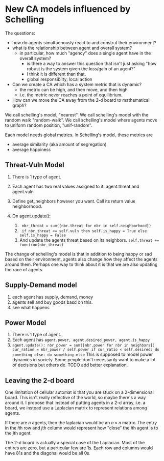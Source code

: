 
# New CA models influenced by Schelling

The questions: 
- how do agents simultaenously react to and construt their environment?
- what is the relationship between agent and overall system?
    - in particular, how much "agency" does a single agent have in the overall system?
        - is there a way to answer this question that isn't just asking "how robust is the system given the loss/gain of an agent?"
        - I think it is different than that.
        - global responsibilty; local action
- Can we create a CA which has a system metric that is dynamic?
    - the metric can be high, and then move, and then high
    - i.e. the metric never reaches a point of equilibrium.
- How can we move the CA away from the 2-d board to mathematical graph?

We call schelling's model, "nearest".
We call schelling's model with the random walk "random-walk".
We call schelling's model where agents move to uniform random position, "unif-random".

Each model needs global metrics. 
In Schelling's model, these metrics are
- average similarity (aka amount of segregation)
- average happiness

## Threat-Vuln Model
1. There is 1 type of agent.
2. Each agent has two real values assigned to it: agent.threat and agent.vuln
3. Define get_neighbors however you want. Call its return value neighborhood.
4. On agent.update():

    1. ` nbr_threat = sum([nbr.threat for nbr in self.neighborhood])`
    2. ` if nbr_threat <= self.vuln then self.is_happy = True else self.is_happy = False`
    3. And update the agents threat based on its neighbors. `self.threat += function(nbr_threat)`

The change of schelling's model is that in addition to being happy or sad based on their environment, agents also change how they affect the agents around them.
Perhaps one way to think about it is that we are also updating the race of agents.

## Supply-Demand model
1. each agent has supply, demand, money
2. agents sell and buy goods basd on this. 
3. see what happens

## Power Model
1. There is 1 type of agent.
2. Each agent has `agent.power, agent.desired_power, agent.is_happy`
3. ``
    agent.update():
        nbr_power = sum([nbr.power for nbr in neighbors])
        cur_ration = nbr_power / self.power
        if cur_ratio < self.desired:
            do something
        else:
            do something else
    ``
This is supposed to model power dynamics in society.
Some people don't necessarily want to make a lot of decisions but others do.
TODO add better explanation.

## Leaving the 2-d board
One limitation of cellular automat is that you are stuck on a 2-dimensional board. 
This isn't really reflective of the world, so maybe there's a way around it. 
I propose that instead of putting agents in a 2-d array, i.e. a board, we instead use a Laplacian matrix to represent relations among agents. 

If there are $n$ agents, then the laplacian would be an $n \times n$ matrix. 
The entry in the $i$th row and $j$th column would represent how "close" the $i$th agent is to the $j$th agent.

The 2-d board is actually a special case of the Laplacian.
Most of the entires are zero, but a particular few are 1s. 
Each row and columns would have $8 1$s and the diagonal would be all $0$s.
